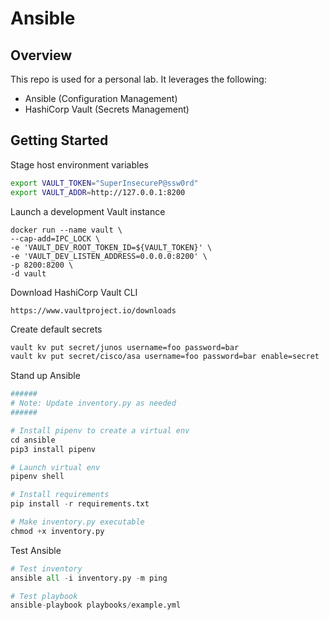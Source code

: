 # Ansible

## Overview

This repo is used for a personal lab.
It leverages the following:
 - Ansible (Configuration Management)
 - HashiCorp Vault (Secrets Management)

## Getting Started

Stage host environment variables

```bash
export VAULT_TOKEN="SuperInsecureP@ssw0rd"
export VAULT_ADDR=http://127.0.0.1:8200
```

Launch a development Vault instance

```Docker
docker run --name vault \
--cap-add=IPC_LOCK \
-e 'VAULT_DEV_ROOT_TOKEN_ID=${VAULT_TOKEN}' \
-e 'VAULT_DEV_LISTEN_ADDRESS=0.0.0.0:8200' \
-p 8200:8200 \
-d vault
```

Download HashiCorp Vault CLI
```wget
https://www.vaultproject.io/downloads
```

Create default secrets

```bash
vault kv put secret/junos username=foo password=bar
vault kv put secret/cisco/asa username=foo password=bar enable=secret
```

Stand up Ansible

```python
######
# Note: Update inventory.py as needed
######

# Install pipenv to create a virtual env
cd ansible
pip3 install pipenv

# Launch virtual env
pipenv shell

# Install requirements
pip install -r requirements.txt

# Make inventory.py executable
chmod +x inventory.py
```

Test Ansible

```python
# Test inventory
ansible all -i inventory.py -m ping

# Test playbook
ansible-playbook playbooks/example.yml

```